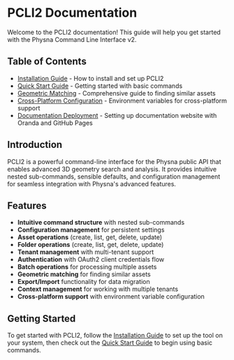 # PCLI2 Documentation

Welcome to the PCLI2 documentation! This guide will help you get started with the Physna Command Line Interface v2.

## Table of Contents

- [Installation Guide](installation.md) - How to install and set up PCLI2
- [Quick Start Guide](quickstart.md) - Getting started with basic commands
- [Geometric Matching](geometric-matching.md) - Comprehensive guide to finding similar assets
- [Cross-Platform Configuration](cross_platform.md) - Environment variables for cross-platform support
- [Documentation Deployment](documentation_deployment.md) - Setting up documentation website with Oranda and GitHub Pages

## Introduction

PCLI2 is a powerful command-line interface for the Physna public API that enables advanced 3D geometry search and analysis. It provides intuitive nested sub-commands, sensible defaults, and configuration management for seamless integration with Physna's advanced features.

## Features

- **Intuitive command structure** with nested sub-commands
- **Configuration management** for persistent settings
- **Asset operations** (create, list, get, delete, update)
- **Folder operations** (create, list, get, delete, update)
- **Tenant management** with multi-tenant support
- **Authentication** with OAuth2 client credentials flow
- **Batch operations** for processing multiple assets
- **Geometric matching** for finding similar assets
- **Export/Import** functionality for data migration
- **Context management** for working with multiple tenants
- **Cross-platform support** with environment variable configuration

## Getting Started

To get started with PCLI2, follow the [Installation Guide](installation.md) to set up the tool on your system, then check out the [Quick Start Guide](quickstart.md) to begin using basic commands.
